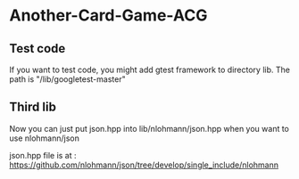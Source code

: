 # Another-Card-Game-ACG

Test code
-
If you want to test code, you might add gtest framework to directory lib.
The path is "/lib/googletest-master"


Third lib
-
Now you can just put json.hpp into lib/nlohmann/json.hpp when you want to use nlohmann/json

json.hpp file is at :
https://github.com/nlohmann/json/tree/develop/single_include/nlohmann